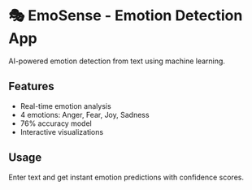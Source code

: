 # 🎭 EmoSense - Emotion Detection App

AI-powered emotion detection from text using machine learning.

## Features
- Real-time emotion analysis
- 4 emotions: Anger, Fear, Joy, Sadness
- 76% accuracy model
- Interactive visualizations

## Usage
Enter text and get instant emotion predictions with confidence scores.